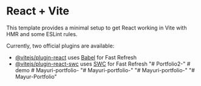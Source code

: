 # React + Vite

This template provides a minimal setup to get React working in Vite with HMR and some ESLint rules.

Currently, two official plugins are available:

- [@vitejs/plugin-react](https://github.com/vitejs/vite-plugin-react/blob/main/packages/plugin-react/README.md) uses [Babel](https://babeljs.io/) for Fast Refresh
- [@vitejs/plugin-react-swc](https://github.com/vitejs/vite-plugin-react-swc) uses [SWC](https://swc.rs/) for Fast Refresh
"# Portfolio2-" 
#   d e m o  
 #   M a y u r i - p o r t f o l i o -  
 "# Mayuri-portfolio-" 
"# Mayuri-portfolio-" 
"# Mayur-Portfolio" 
